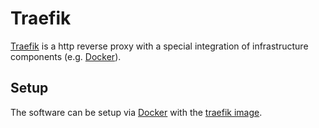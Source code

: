 # Traefik

[Traefik](https://github.com/traefik/traefik) is a http reverse proxy with
a special integration of infrastructure components (e.g. [Docker](./docker.md)).

## Setup

The software can be setup via [Docker](/wiki/docker.md) with the
[traefik image](./docker-images/traefik.md).
